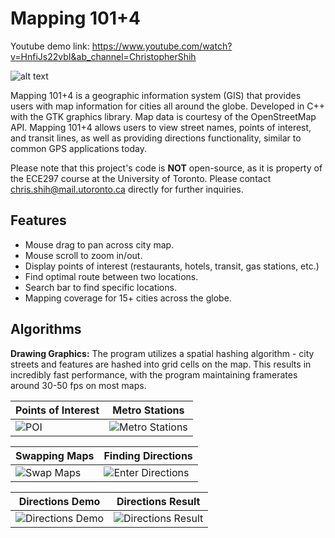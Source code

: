 # Mapping 101+4
Youtube demo link: https://www.youtube.com/watch?v=HnfiJs22vbI&ab_channel=ChristopherShih

![alt text](https://github.com/csh03/ECE297---Mapping-101-4/blob/main/screenshots/main%20(2).png)

Mapping 101+4 is a geographic information system (GIS) that provides users with map information for cities all around the globe. Developed in C++ with the GTK graphics library. Map data is courtesy of the OpenStreetMap API. Mapping 101+4 allows users to view street names, points of interest, and transit lines, as well as providing directions functionality, similar to common GPS applications today.

Please note that this project's code is **NOT** open-source, as it is property of the ECE297 course at the University of Toronto. Please contact chris.shih@mail.utoronto.ca directly for further inquiries. 

## Features
* Mouse drag to pan across city map.
* Mouse scroll to zoom in/out.
* Display points of interest (restaurants, hotels, transit, gas stations, etc.)
* Find optimal route between two locations.
* Search bar to find specific locations.
* Mapping coverage for 15+ cities across the globe. 

## Algorithms
**Drawing Graphics:** The program utilizes a spatial hashing algorithm - city streets and features are hashed into grid cells on the map. This results in incredibly fast performance, with the program maintaining framerates around 30-50 fps on most maps. 

| Points of Interest  | Metro Stations |
| ------------- | ------------- |
| ![POI](https://github.com/csh03/ECE297---Mapping-101-4/blob/main/screenshots/zoomin.png)  | ![Metro Stations](https://github.com/csh03/ECE297---Mapping-101-4/blob/main/screenshots/metro.png) |

| Swapping Maps  | Finding Directions |
| ------------- | ------------- |
| ![Swap Maps](https://github.com/csh03/ECE297---Mapping-101-4/blob/main/screenshots/swapmapgif.gif)  | ![Enter Directions](https://github.com/csh03/ECE297---Mapping-101-4/blob/main/screenshots/enterdirections.png) |

| Directions Demo  | Directions Result |
| ------------- | ------------- |
| ![Directions Demo](https://github.com/csh03/ECE297---Mapping-101-4/blob/main/screenshots/directionsgif.gif)  | ![Directions Result](https://github.com/csh03/ECE297---Mapping-101-4/blob/main/screenshots/directions%20result%20(2).png) |

